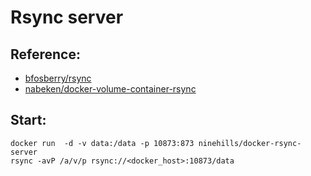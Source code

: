 Rsync server
============

Reference:
----------

- [bfosberry/rsync](https://github.com/bfosberry/rsync)
- [nabeken/docker-volume-container-rsync](https://github.com/nabeken/docker-volume-container-rsync)


Start:
-----

    docker run  -d -v data:/data -p 10873:873 ninehills/docker-rsync-server
    rsync -avP /a/v/p rsync://<docker_host>:10873/data

